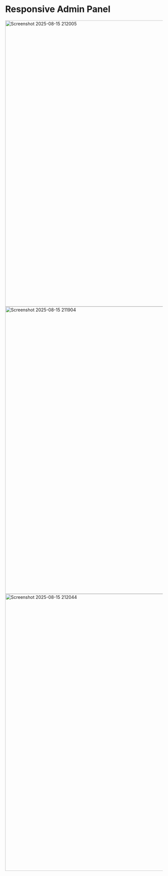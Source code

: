 # Responsive Admin Panel

<img width="950" height="915" alt="Screenshot 2025-08-15 212005" src="https://github.com/user-attachments/assets/c3340ded-0afd-4e84-9ec3-5cee6d09a28e" />
<img width="1920" height="919" alt="Screenshot 2025-08-15 211904" src="https://github.com/user-attachments/assets/991c44ff-a45b-4c6e-9fac-e548efe5f9a5" />
<img width="615" height="886" alt="Screenshot 2025-08-15 212044" src="https://github.com/user-attachments/assets/4676e2d7-8d71-4d82-ac60-a8ea28d3b5ab" />
